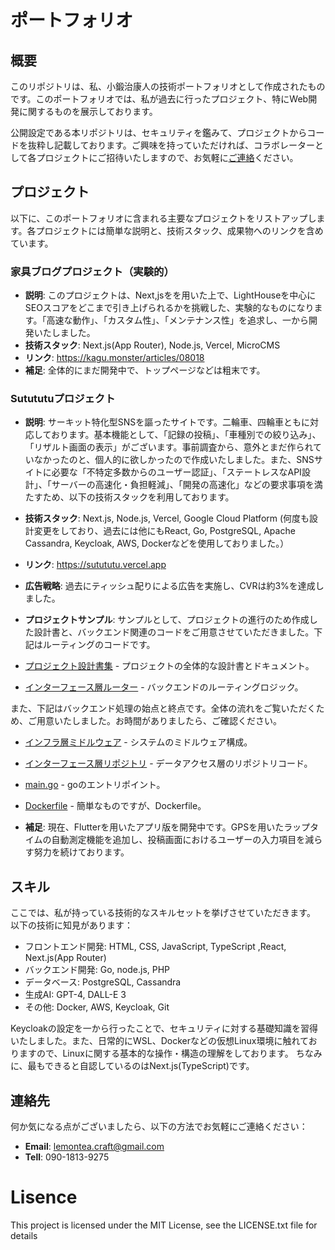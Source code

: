# ポートフォリオ

## 概要
このリポジトリは、私、小鍛治康人の技術ポートフォリオとして作成されたものです。このポートフォリオでは、私が過去に行ったプロジェクト、特にWeb開発に関するものを展示しております。

公開設定である本リポジトリは、セキュリティを鑑みて、プロジェクトからコードを抜粋し記載しております。ご興味を持っていただければ、コラボレーターとして各プロジェクトにご招待いたしますので、お気軽に[ご連絡](#連絡先)ください。

## プロジェクト
以下に、このポートフォリオに含まれる主要なプロジェクトをリストアップします。各プロジェクトには簡単な説明と、技術スタック、成果物へのリンクを含めています。

### 家具ブログプロジェクト（実験的）
- **説明**: このプロジェクトは、Next,jsをを用いた上で、LightHouseを中心にSEOスコアをどこまで引き上げられるかを挑戦した、実験的なものになります。「高速な動作」、「カスタム性」、「メンテナンス性」を追求し、一から開発いたしました。
- **技術スタック**: Next.js(App Router), Node.js, Vercel, MicroCMS
- **リンク**: https://kagu.monster/articles/08018
- **補足**: 全体的にまだ開発中で、トップページなどは粗末です。

### Sutututuプロジェクト
- **説明**: サーキット特化型SNSを謳ったサイトです。二輪車、四輪車ともに対応しております。基本機能として、「記録の投稿」、「車種別での絞り込み」、「リザルト画面の表示」がございます。事前調査から、意外とまだ作られていなかったのと、個人的に欲しかったので作成いたしました。また、SNSサイトに必要な「不特定多数からのユーザー認証」、「ステートレスなAPI設計」、「サーバーの高速化・負担軽減」、「開発の高速化」などの要求事項を満たすため、以下の技術スタックを利用しております。
- **技術スタック**: Next.js, Node.js, Vercel, Google Cloud Platform (何度も設計変更をしており、過去には他にもReact, Go, PostgreSQL, Apache Cassandra, Keycloak, AWS, Dockerなどを使用しておりました。）
- **リンク**: https://sutututu.vercel.app
- **広告戦略**: 過去にティッシュ配りによる広告を実施し、CVRは約3%を達成しました。
- **プロジェクトサンプル**:
サンプルとして、プロジェクトの進行のため作成した設計書と、バックエンド関連のコードをご用意させていただきました。下記はルーティングのコードです。

- [プロジェクト設計書集](./project2/docs/) - プロジェクトの全体的な設計書とドキュメント。
- [インターフェース層ルーター](./project2/samples-backend/interface/routers/) - バックエンドのルーティングロジック。

また、下記はバックエンド処理の始点と終点です。全体の流れをご覧いただくため、ご用意いたしました。お時間がありましたら、ご確認ください。

- [インフラ層ミドルウェア](./project2/samples-backend/infrastructure/middleware/) - システムのミドルウェア構成。
- [インターフェース層リポジトリ](./project2/samples-backend/interface/repositories/) - データアクセス層のリポジトリコード。
- [main.go](./project2/samples-backend/main.go) - goのエントリポイント。
- [Dockerfile](./project2/samples-backend/Dockerfile) - 簡単なものですが、Dockerfile。

- **補足**: 現在、Flutterを用いたアプリ版を開発中です。GPSを用いたラップタイムの自動測定機能を追加し、投稿画面におけるユーザーの入力項目を減らす努力を続けております。

## スキル
ここでは、私が持っている技術的なスキルセットを挙げさせていただきます。
以下の技術に知見があります：
- フロントエンド開発: HTML, CSS, JavaScript, TypeScript ,React, Next.js(App Router)
- バックエンド開発: Go, node.js, PHP
- データベース: PostgreSQL, Cassandra
- 生成AI: GPT-4, DALL-E 3
- その他: Docker, AWS, Keycloak, Git

Keycloakの設定を一から行ったことで、セキュリティに対する基礎知識を習得いたしました。また、日常的にWSL、Dockerなどの仮想Linux環境に触れておりますので、Linuxに関する基本的な操作・構造の理解をしております。
ちなみに、最もできると自認しているのはNext.js(TypeScript)です。

## 連絡先
何か気になる点がございましたら、以下の方法でお気軽にご連絡ください：
- **Email**: [lemontea.craft@gmail.com](mailto:lemontea.craft@gmail.com)
- **Tell**: 090-1813-9275

# Lisence
This project is licensed under the MIT License, see the LICENSE.txt file for details
